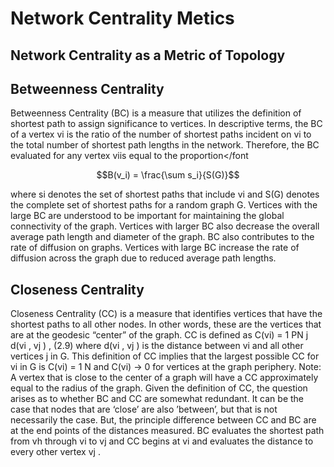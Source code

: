 # Network Centrality Metics

## Network Centrality as a Metric of Topology

## Betweenness Centrality

Betweenness Centrality (BC) is a measure that utilizes the definition of shortest path to assign significance to vertices. In descriptive terms, the BC of a vertex vi is the ratio of the number of shortest paths incident on vi to the total number of shortest path lengths in the network. Therefore, the BC evaluated for any vertex viis equal to the proportion</font

$$B(v_i) = \frac{\sum s_i}{S(G)}$$

where si denotes the set of shortest paths that include vi and S(G) denotes the complete set
of shortest paths for a random graph G. Vertices with the large BC are understood to be
important for maintaining the global connectivity of the graph. Vertices with larger BC also
decrease the overall average path length and diameter of the graph. BC also contributes to
the rate of diffusion on graphs. Vertices with large BC increase the rate of diffusion across
the graph due to reduced average path lengths.

## Closeness Centrality

Closeness Centrality (CC) is a measure that identifies vertices that have the shortest
paths to all other nodes. In other words, these are the vertices that are at the geodesic
“center” of the graph. CC is defined as
C(vi) = 1
PN
j
d(vi
, vj )
, (2.9)
where d(vi
, vj ) is the distance between vi and all other vertices j in G. This definition of CC
implies that the largest possible CC for vi
in G is C(vi) = 1
N
and C(vi) → 0 for vertices at
the graph periphery. Note: A vertex that is close to the center of a graph will have a CC
approximately equal to the radius of the graph. Given the definition of CC, the question
arises as to whether BC and CC are somewhat redundant. It can be the case that nodes
that are ‘close’ are also ’between’, but that is not necessarily the case. But, the principle
difference between CC and BC are at the end points of the distances measured. BC evaluates
the shortest path from vh through vi to vj and CC begins at vi and evaluates the distance
to every other vertex vj
.
